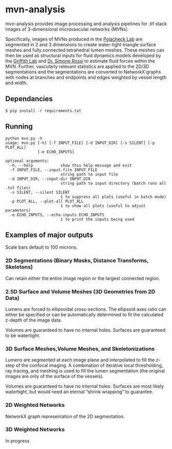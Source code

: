 # mvn-analysis
mvn-analysis provides image processing and analysis pipelines for .tif stack images of 3-dimensional microvascular networks (MVNs). 

Specifically, images of MVNs produced in the [Polacheck Lab](https://www.polachecklaboratory.com/ "Polacheck Group Page") are segmented in 2 and 3 dimensions to create water-tight triangle surface meshes and fully connected tetrahedral lumen meshes. These meshes can then be used as structural inputs for fluid dynamics models developed by the [Griffith Lab](http://griffith.web.unc.edu/ "Griffith Group Page") and [Dr. Simone Rossi](https://github.com/rossisimone/beatit "Rossi Github Repository") to estimate fluid forces within the MVN. Further, vascularly relevant statistics are applied to the 2D/3D segmentations and the segmentations are converted to NetworkX graphs with nodes at branches and endpoints and edges weighted by vessel length and width.

## Dependancies
```
$ pip install -r requirements.txt
```

## Running
```
python mvn.py -h
usage: mvn.py [-h] [-f INPUT_FILE] [-d INPUT_DIR] [-s SILENT] [-p PLOT_ALL]
              [-e ECHO_INPUTS]

optional arguments:
  -h, --help            show this help message and exit
  -f INPUT_FILE, --input-file INPUT_FILE
                        string path to input file
  -d INPUT_DIR, --input-dir INPUT_DIR
                        string path to input directory (batch runs all .txt files)
  -s SILENT, --silent SILENT
                        1 to suppress all plots (useful in batch mode)
  -p PLOT_ALL, --plot-all PLOT_ALL
                        1 to show all plots (useful to adjust parameters)
  -e ECHO_INPUTS, --echo-inputs ECHO_INPUTS
                        1 to print the inputs being used

```

## Examples of major outputs
Scale bars default to 100 microns.
### 2D Segmentations (Binary Masks, Distance Transforms, Skeletons)
Can retain either the entire image region or the largest connected region. 

### 2.5D Surface and Volume Meshes (3D Geometries from 2D Data)
Lumens are forced to ellipsoidal cross-sections. The ellipsoid axes ratio can either be specified or can be automatically determined to fit the calculated z-depth of the image data.

Volumes are guaranteed to have no internal holes. Surfaces are guaranteed to be watertight. 

### 3D Surface Meshes,Volume Meshes, and Skeletonizations
Lumens are segmented at each image plane and interpolated to fill the z-step of the confocal imaging. A combination of iterative local thresholding, ray tracing, and meshing is used to fill the lumen segmentation (the original images are only of the surface of the vessels).

Volumes are guaranteed to have no internal holes. Surfaces are most likely watertight, but would need an eternal “shrink wrapping” to guarantee.

### 2D Weighted Networks
NetworkX graph representation of the 2D segmentation.

### 3D Weighted Networks
In progress
